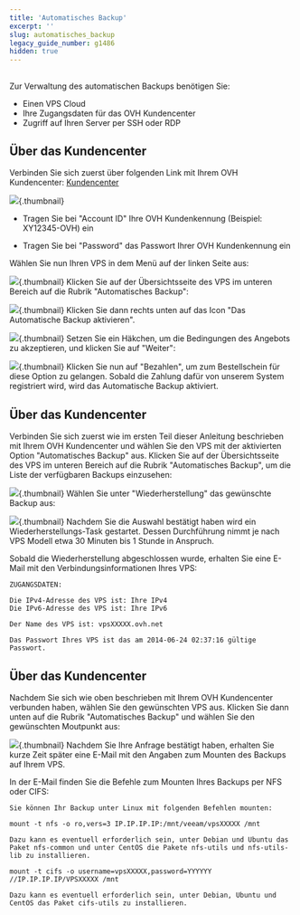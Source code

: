 ```yaml
---
title: 'Automatisches Backup'
excerpt: ''
slug: automatisches_backup
legacy_guide_number: g1486
hidden: true
---
```


## 

Zur Verwaltung des automatischen Backups benötigen Sie:

- Einen VPS Cloud
- Ihre Zugangsdaten für das OVH Kundencenter
- Zugriff auf Ihren Server per SSH oder RDP


## Über das Kundencenter

Verbinden Sie sich zuerst über folgenden Link mit Ihrem OVH Kundencenter: [Kundencenter](https://www.ovh.com/manager/web/)

![](images/img_2080.jpg){.thumbnail}

- Tragen Sie bei "Account ID" Ihre OVH Kundenkennung (Beispiel: XY12345-OVH) ein

- Tragen Sie bei "Password" das Passwort Ihrer OVH Kundenkennung ein


Wählen Sie nun Ihren VPS in dem Menü auf der linken Seite aus:

![](images/img_2023.jpg){.thumbnail}
Klicken Sie auf der Übersichtsseite des VPS im unteren Bereich auf die Rubrik "Automatisches Backup":

![](images/img_2026.jpg){.thumbnail}
Klicken Sie dann rechts unten auf das Icon "Das Automatische Backup aktivieren".

![](images/img_2027.jpg){.thumbnail}
Setzen Sie ein Häkchen, um die Bedingungen des Angebots zu akzeptieren, und klicken Sie auf "Weiter":

![](images/img_2028.jpg){.thumbnail}
Klicken Sie nun auf "Bezahlen", um zum Bestellschein für diese Option zu gelangen. Sobald die Zahlung dafür von unserem System registriert wird, wird das Automatische Backup aktiviert.


## Über das Kundencenter
Verbinden Sie sich zuerst wie im ersten Teil dieser Anleitung beschrieben mit Ihrem OVH Kundencenter und wählen Sie den VPS mit der aktivierten Option "Automatisches Backup" aus.
Klicken Sie auf der Übersichtsseite des VPS im unteren Bereich auf die Rubrik "Automatisches Backup", um die Liste der verfügbaren Backups einzusehen:

![](images/img_2021.jpg){.thumbnail}
Wählen Sie unter "Wiederherstellung" das gewünschte Backup aus:

![](images/img_2025.jpg){.thumbnail}
Nachdem Sie die Auswahl bestätigt haben wird ein Wiederherstellungs-Task gestartet. Dessen Durchführung nimmt je nach VPS Modell etwa 30 Minuten bis 1 Stunde in Anspruch.

Sobald die Wiederherstellung abgeschlossen wurde, erhalten Sie eine E-Mail mit den Verbindungsinformationen Ihres VPS:


```
ZUGANGSDATEN:

Die IPv4-Adresse des VPS ist: Ihre IPv4
Die IPv6-Adresse des VPS ist: Ihre IPv6

Der Name des VPS ist: vpsXXXXX.ovh.net

Das Passwort Ihres VPS ist das am 2014-06-24 02:37:16 gültige Passwort.
```




## Über das Kundencenter
Nachdem Sie sich wie oben beschrieben mit Ihrem OVH Kundencenter verbunden haben, wählen Sie den gewünschten VPS aus. Klicken Sie dann unten auf die Rubrik "Automatisches Backup" und wählen Sie den gewünschten Moutpunkt aus:

![](images/img_2022.jpg){.thumbnail}
Nachdem Sie Ihre Anfrage bestätigt haben, erhalten Sie kurze Zeit später eine E-Mail mit den Angaben zum Mounten des Backups auf Ihrem VPS.

In der E-Mail finden Sie die Befehle zum Mounten Ihres Backups per NFS oder CIFS:


```
Sie können Ihr Backup unter Linux mit folgenden Befehlen mounten:

mount -t nfs -o ro,vers=3 IP.IP.IP.IP:/mnt/veeam/vpsXXXXX /mnt

Dazu kann es eventuell erforderlich sein, unter Debian und Ubuntu das Paket nfs-common und unter CentOS die Pakete nfs-utils und nfs-utils-lib zu installieren.

mount -t cifs -o username=vpsXXXXX,password=YYYYYY //IP.IP.IP.IP/VPSXXXXX /mnt

Dazu kann es eventuell erforderlich sein, unter Debian, Ubuntu und CentOS das Paket cifs-utils zu installieren.
```

